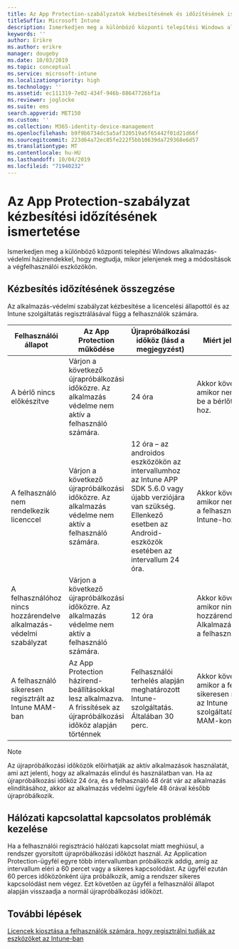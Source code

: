 ```yaml
---
title: Az App Protection-szabályzatok kézbesítésének és időzítésének ismertetése
titleSuffix: Microsoft Intune
description: Ismerkedjen meg a különböző központi telepítési Windows alkalmazás-védelmi házirendekkel, hogy megtudja, mikor kell megjelenniük a végfelhasználói eszközökön.
keywords: ''
author: Erikre
ms.author: erikre
manager: dougeby
ms.date: 10/03/2019
ms.topic: conceptual
ms.service: microsoft-intune
ms.localizationpriority: high
ms.technology: ''
ms.assetid: ec111319-7e02-434f-946b-88647726bf1a
ms.reviewer: joglocke
ms.suite: ems
search.appverid: MET150
ms.custom: ''
ms.collection: M365-identity-device-management
ms.openlocfilehash: b9f9b6734dc5a5af320519a5f65442f01d21d66f
ms.sourcegitcommit: 223d64a72ec85fe222f5bb10639da729368e6d57
ms.translationtype: MT
ms.contentlocale: hu-HU
ms.lasthandoff: 10/04/2019
ms.locfileid: "71940232"
---
```

# <a name="understand-app-protection-policy-delivery-timing"></a>Az App Protection-szabályzat kézbesítési időzítésének ismertetése

Ismerkedjen meg a különböző központi telepítési Windows alkalmazás-védelmi házirendekkel, hogy megtudja, mikor jelenjenek meg a módosítások a végfelhasználói eszközökön.

## <a name="delivery-timing-summary"></a>Kézbesítés időzítésének összegzése

Az alkalmazás-védelmi szabályzat kézbesítése a licencelési állapottól és az Intune szolgáltatás regisztrálásával függ a felhasználók számára.  

|    Felhasználói állapot    |    Az App Protection működése     |    Újrapróbálkozási időköz (lásd a megjegyzést)    |    Miért jelentkezik?    |
|-----------------------------------------------------|-------------------------------------------------------------------------------------------------|--------------------------------------------------------------------------------------|-----------------------------------------------------------------------------------------------------------|
|    A bérlő nincs előkészítve    |    Várjon a következő újrapróbálkozási időközre.  Az alkalmazás védelme nem aktív a felhasználó számára.    |    24 óra    |    Akkor következik be, amikor nem állította be a bérlőt az Intune-hoz.    |
|    A felhasználó nem rendelkezik licenccel     |    Várjon a következő újrapróbálkozási időközre.  Az alkalmazás védelme nem aktív a felhasználó számára.     |    12 óra – az androidos eszközökön az intervallumhoz az Intune APP SDK 5.6.0 vagy újabb verziójára van szükség. Ellenkező esetben az Android-eszközök esetében az intervallum 24 óra.   |    Akkor következik be, amikor nem licencelte a felhasználót az Intune-hoz.    |
|    A felhasználóhoz nincs hozzárendelve alkalmazás-védelmi szabályzat    |    Várjon a következő újrapróbálkozási időközre.  Az alkalmazás védelme nem aktív a felhasználó számára.    |    12 óra        |    Akkor következik be, amikor nincs hozzárendelve az Alkalmazásbeállítások a felhasználóhoz.    |
|    A felhasználó sikeresen regisztrált az Intune MAM-ban    |    Az App Protection házirend-beállításokkal lesz alkalmazva.    A frissítések az újrapróbálkozási időköz alapján történnek    |    Felhasználói terhelés alapján meghatározott Intune-szolgáltatás.    Általában 30 perc.     |    Akkor következik be, amikor a felhasználó sikeresen regisztrálta az Intune szolgáltatásban a MAM-konfigurációt.    |

> [!NOTE]
> Az újrapróbálkozási időközök előírhatják az aktív alkalmazások használatát, ami azt jelenti, hogy az alkalmazás elindul és használatban van.  Ha az újrapróbálkozási időköz 24 óra, és a felhasználó 48 órát vár az alkalmazás elindításához, akkor az alkalmazás védelmi ügyfele 48 órával később újrapróbálkozik.

## <a name="handling-network-connectivity-issues"></a>Hálózati kapcsolattal kapcsolatos problémák kezelése

Ha a felhasználói regisztráció hálózati kapcsolat miatt meghiúsul, a rendszer gyorsított újrapróbálkozási időközt használ.  Az Application Protection-ügyfél egyre több intervallumban próbálkozik addig, amíg az intervallum eléri a 60 percet vagy a sikeres kapcsolódást.  Az ügyfél ezután 60 perces időközönként újra próbálkozik, amíg a rendszer sikeres kapcsolódást nem végez. Ezt követően az ügyfél a felhasználói állapot alapján visszaadja a normál újrapróbálkozási időközt.

## <a name="next-steps"></a>További lépések

[Licencek kiosztása a felhasználók számára, hogy regisztrálni tudják az eszközöket az Intune-ban](../fundamentals/licenses-assign.md)

